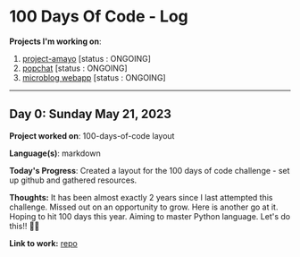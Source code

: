 # 100 Days Of Code - Log

**Projects I'm working on**:

1. [project-amayo](https://github.com/amsuncode/project-amayo) [status : ONGOING]
2. [popchat](https://github.com/DrOncogene/popchat) [status : ONGOING]
3. [microblog webapp](https://blog.miguelgrinberg.com/post/the-flask-mega-tutorial-part-i-hello-world) [status : ONGOING]

---

## Day 0: Sunday May 21, 2023

**Project worked on**: 100-days-of-code layout

**Language(s)**: markdown

**Today's Progress**: Created a layout for the 100 days of code challenge - set up github and gathered resources.

**Thoughts:** It has been almost exactly 2 years since I last attempted this challenge.
Missed out on an opportunity to grow. Here is another go at it.
Hoping to hit 100 days this year. Aiming to master Python language. Let's do this!! 💪🏾

**Link to work:** [repo](https://github.com/RonCollins-MM/100-days-of-code)
